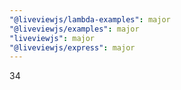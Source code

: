 ```yaml
---
"@liveviewjs/lambda-examples": major
"@liveviewjs/examples": major
"liveviewjs": major
"@liveviewjs/express": major
---
```


34
